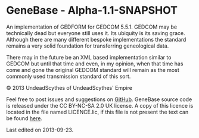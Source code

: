 # GeneBase - Alpha-1.1-SNAPSHOT #

An implementation of GEDFORM for GEDCOM 5.5.1. GEDCOM may be
technically dead but everyone still uses it. Its ubiquity is its saving grace.
Although there are many different bespoke implementations the standard remains
a very solid foundation for transferring geneological data.

There may in the future be an XML based implementation similar to GEDCOM but
until that time and even, in my opinion, when that time has come and gone the
original GEDCOM standard will remain as the most commonly used transmission
standard of this sort.

&copy; 2013 UndeadScythes of UndeadScythes' Empire

Feel free to post issues and suggestions on [GitHub](https://github.com/UndeadScythes/GEDCOMStd).
GeneBase source code is released under the CC BY-NC-SA 2.0 UK license.
A copy of this licence is located in the file named LICENCE.lic, if this file is
not present the text can be found [here](http://creativecommons.org/licenses/by-nc-sa/2.0/uk/legalcode).

Last edited on 2013-09-23.
